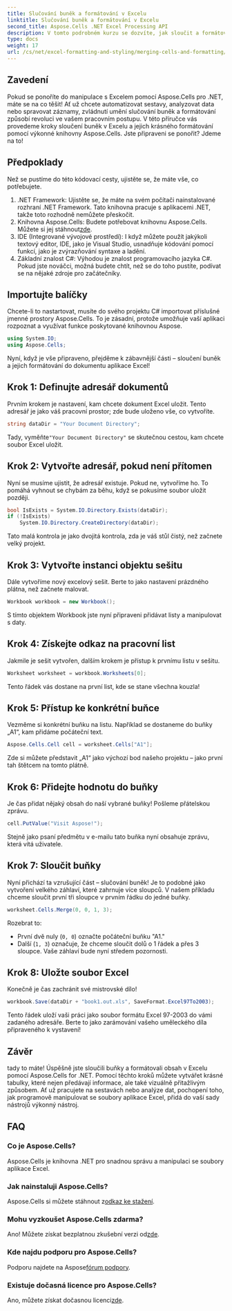 ```yaml
---
title: Slučování buněk a formátování v Excelu
linktitle: Slučování buněk a formátování v Excelu
second_title: Aspose.Cells .NET Excel Processing API
description: V tomto podrobném kurzu se dozvíte, jak sloučit a formátovat buňky v Excelu pomocí Aspose.Cells for .NET. Zjednodušte své úkoly automatizace Excelu.
type: docs
weight: 17
url: /cs/net/excel-formatting-and-styling/merging-cells-and-formatting/
---
```

## Zavedení
Pokud se ponoříte do manipulace s Excelem pomocí Aspose.Cells pro .NET, máte se na co těšit! Ať už chcete automatizovat sestavy, analyzovat data nebo spravovat záznamy, zvládnutí umění slučování buněk a formátování způsobí revoluci ve vašem pracovním postupu. V této příručce vás provedeme kroky sloučení buněk v Excelu a jejich krásného formátování pomocí výkonné knihovny Aspose.Cells. Jste připraveni se ponořit? Jdeme na to!
## Předpoklady
Než se pustíme do této kódovací cesty, ujistěte se, že máte vše, co potřebujete.
1. .NET Framework: Ujistěte se, že máte na svém počítači nainstalované rozhraní .NET Framework. Tato knihovna pracuje s aplikacemi .NET, takže toto rozhodně nemůžete přeskočit.
2.  Knihovna Aspose.Cells: Budete potřebovat knihovnu Aspose.Cells. Můžete si jej stáhnout[zde](https://releases.aspose.com/cells/net/).
3. IDE (Integrované vývojové prostředí): I když můžete použít jakýkoli textový editor, IDE, jako je Visual Studio, usnadňuje kódování pomocí funkcí, jako je zvýrazňování syntaxe a ladění.
4. Základní znalost C#: Výhodou je znalost programovacího jazyka C#. Pokud jste nováčci, možná budete chtít, než se do toho pustíte, podívat se na nějaké zdroje pro začátečníky.
## Importujte balíčky
Chcete-li to nastartovat, musíte do svého projektu C# importovat příslušné jmenné prostory Aspose.Cells. To je zásadní, protože umožňuje vaší aplikaci rozpoznat a využívat funkce poskytované knihovnou Aspose.
```csharp
using System.IO;
using Aspose.Cells;
```
Nyní, když je vše připraveno, přejděme k zábavnější části – sloučení buněk a jejich formátování do dokumentu aplikace Excel!
## Krok 1: Definujte adresář dokumentů
Prvním krokem je nastavení, kam chcete dokument Excel uložit. Tento adresář je jako váš pracovní prostor; zde bude uloženo vše, co vytvoříte. 
```csharp
string dataDir = "Your Document Directory";
```
 Tady, vyměňte`"Your Document Directory"` se skutečnou cestou, kam chcete soubor Excel uložit. 
## Krok 2: Vytvořte adresář, pokud není přítomen
Nyní se musíme ujistit, že adresář existuje. Pokud ne, vytvoříme ho. To pomáhá vyhnout se chybám za běhu, když se pokusíme soubor uložit později.
```csharp
bool IsExists = System.IO.Directory.Exists(dataDir);
if (!IsExists)
    System.IO.Directory.CreateDirectory(dataDir);
```
Tato malá kontrola je jako dvojitá kontrola, zda je váš stůl čistý, než začnete velký projekt. 
## Krok 3: Vytvořte instanci objektu sešitu
Dále vytvoříme nový excelový sešit. Berte to jako nastavení prázdného plátna, než začnete malovat. 
```csharp
Workbook workbook = new Workbook();
```
S tímto objektem Workbook jste nyní připraveni přidávat listy a manipulovat s daty.
## Krok 4: Získejte odkaz na pracovní list
Jakmile je sešit vytvořen, dalším krokem je přístup k prvnímu listu v sešitu. 
```csharp
Worksheet worksheet = workbook.Worksheets[0];
```
Tento řádek vás dostane na první list, kde se stane všechna kouzla!
## Krok 5: Přístup ke konkrétní buňce
Vezměme si konkrétní buňku na listu. Například se dostaneme do buňky „A1“, kam přidáme počáteční text.
```csharp
Aspose.Cells.Cell cell = worksheet.Cells["A1"];
```
Zde si můžete představit „A1“ jako výchozí bod našeho projektu – jako první tah štětcem na tomto plátně.
## Krok 6: Přidejte hodnotu do buňky
Je čas přidat nějaký obsah do naší vybrané buňky! Pošleme přátelskou zprávu.
```csharp
cell.PutValue("Visit Aspose!");
```
Stejně jako psaní předmětu v e-mailu tato buňka nyní obsahuje zprávu, která vítá uživatele.
## Krok 7: Sloučit buňky
Nyní přichází ta vzrušující část – slučování buněk! Je to podobné jako vytvoření velkého záhlaví, které zahrnuje více sloupců. V našem příkladu chceme sloučit první tři sloupce v prvním řádku do jedné buňky.
```csharp
worksheet.Cells.Merge(0, 0, 1, 3);
```
Rozebrat to:
- První dvě nuly (`0, 0`) označte počáteční buňku "A1."
- Další (`1, 3`) označuje, že chceme sloučit dolů o 1 řádek a přes 3 sloupce. Vaše záhlaví bude nyní středem pozornosti.
## Krok 8: Uložte soubor Excel
Konečně je čas zachránit své mistrovské dílo! 
```csharp
workbook.Save(dataDir + "book1.out.xls", SaveFormat.Excel97To2003);
```
Tento řádek uloží vaši práci jako soubor formátu Excel 97-2003 do vámi zadaného adresáře. Berte to jako zarámování vašeho uměleckého díla připraveného k vystavení!
## Závěr
tady to máte! Úspěšně jste sloučili buňky a formátovali obsah v Excelu pomocí Aspose.Cells for .NET. Pomocí těchto kroků můžete vytvářet krásné tabulky, které nejen předávají informace, ale také vizuálně přitažlivým způsobem. Ať už pracujete na sestavách nebo analýze dat, pochopení toho, jak programově manipulovat se soubory aplikace Excel, přidá do vaší sady nástrojů výkonný nástroj.
## FAQ
### Co je Aspose.Cells?
Aspose.Cells je knihovna .NET pro snadnou správu a manipulaci se soubory aplikace Excel. 
### Jak nainstaluji Aspose.Cells?
 Aspose.Cells si můžete stáhnout z[odkaz ke stažení](https://releases.aspose.com/cells/net/).
### Mohu vyzkoušet Aspose.Cells zdarma?
 Ano! Můžete získat bezplatnou zkušební verzi od[zde](https://releases.aspose.com/).
### Kde najdu podporu pro Aspose.Cells?
 Podporu najdete na Aspose[fórum podpory](https://forum.aspose.com/c/cells/9).
### Existuje dočasná licence pro Aspose.Cells?
 Ano, můžete získat dočasnou licenci[zde](https://purchase.aspose.com/temporary-license/).